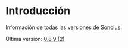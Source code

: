 # Introducción

Información de todas las versiones de [Sonolus](https://sonolus.com).

Última versión: [0.8.9 (2)](./versions/0.8.9_2.md)
